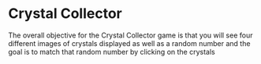 # Crystal Collector
The overall objective for the Crystal Collector game is that you 
will see four different images of crystals displayed as well as a
random number and the goal is to match that random number by 
clicking on the crystals
